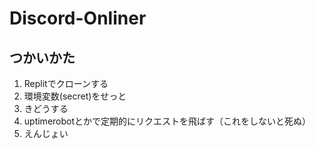 # Discord-Onliner

## つかいかた

1. Replitでクローンする
2. 環境変数(secret)をせっと
3. きどうする
4. uptimerobotとかで定期的にリクエストを飛ばす（これをしないと死ぬ）
5. えんじょい
